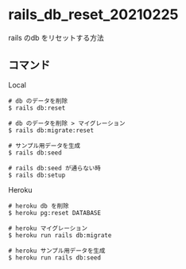 # rails_db_reset_20210225

rails のdb をリセットする方法

## コマンド

Local

```Shell
# db のデータを削除
$ rails db:reset

# db のデータを削除 > マイグレーション
$ rails db:migrate:reset

# サンプル用データを生成
$ rails db:seed

# rails db:seed が通らない時
$ rails db:setup
```

Heroku

```Shell
# heroku db を削除
$ heroku pg:reset DATABASE

# heroku マイグレーション
$ heroku run rails db:migrate

# heroku サンプル用データを生成
$ heroku run rails db:seed
```
